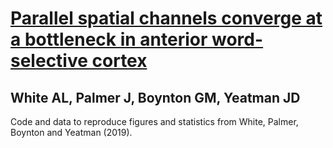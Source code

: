 # [Parallel spatial channels converge at a bottleneck in anterior word-selective cortex](https://www.biorxiv.org/content/10.1101/508846v1)
## White AL, Palmer J, Boynton GM, Yeatman JD

Code and data to reproduce figures and statistics from White, Palmer, Boynton and Yeatman (2019).
